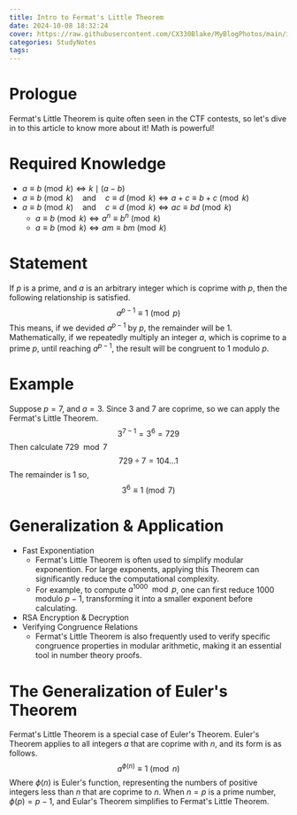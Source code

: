 ```yaml
---
title: Intro to Fermat's Little Theorem
date: 2024-10-08 18:32:24
cover: https://raw.githubusercontent.com/CX330Blake/MyBlogPhotos/main/image/fermat.jpg
categories: StudyNotes
tags:
---
```


# Prologue

Fermat's Little Theorem is quite often seen in the CTF contests, so let's dive in to this article to know more about it! Math is powerful!

# Required Knowledge

- $a\equiv{b}\pmod{k}\Leftrightarrow{k}\mid(a-b)$
- $a\equiv{b}\pmod{k}\quad\text{and}\quad c\equiv{d}\pmod{k}\Leftrightarrow a+c\equiv b+c\pmod{k}$
- $a\equiv{b}\pmod{k}\quad\text{and}\quad c\equiv{d}\pmod{k}\Leftrightarrow ac\equiv bd\pmod{k}$
  - $a\equiv b\pmod{k}\Leftrightarrow a^n\equiv b^n\pmod{k}$
  - $a\equiv b\pmod{k}\Leftrightarrow am\equiv bm\pmod{k}$

# Statement

If $p$ is a prime, and $a$ is an arbitrary integer which is coprime with $p$, then the following relationship is satisfied.
$$
a^{p-1}\equiv1\pmod{p}
$$
This means, if we devided $a^{p-1}$ by $p$, the remainder will be 1. Mathematically, if we repeatedly multiply an integer $a$, which is coprime to a prime $p$, until reaching $a^{p-1}$, the result will be congruent to 1 modulo $p$.

# Example

Suppose $p=7$, and $a=3$. Since $3$ and $7$ are coprime, so we can apply the Fermat's Little Theorem.
$$
3^{7-1}	=3^{6}=729
$$
Then calculate $729\mod{7}$
$$
729\div{7}=104\dots{1}
$$
The remainder is $1$ so,
$$
3^{6}\equiv1\pmod{7}
$$

# Generalization & Application

- Fast Exponentiation
  - Fermat's Little Theorem is often used to simplify modular exponention. For large exponents, applying this Theorem can significantly reduce the computational complexity.
  - For example, to compute $a^{1000}\mod{p}$, one can first reduce $1000$ modulo $p-1$, transforming it into a smaller exponent before calculating.
- RSA Encryption & Decryption
- Verifying Congruence Relations
  - Fermat's Little Theorem is also frequently used to verify specific congruence properties in modular arithmetic, making it an essential tool in number theory proofs.

# The Generalization of Euler's Theorem

Fermat's Little Theorem is a special case of Euler's Theorem. Euler's Theorem applies to all integers $a$ that are coprime with $n$, and its form is as follows.
$$
a^{\phi(n)}\equiv1\pmod{n}
$$
Where $\phi(n)$ is Euler's function, representing the numbers of positive integers less than $n$ that are coprime to $n$. When $n=p$ is a prime number, $\phi(p)=p-1$, and Eular's Theorem simplifies to Fermat's Little Theorem. 
